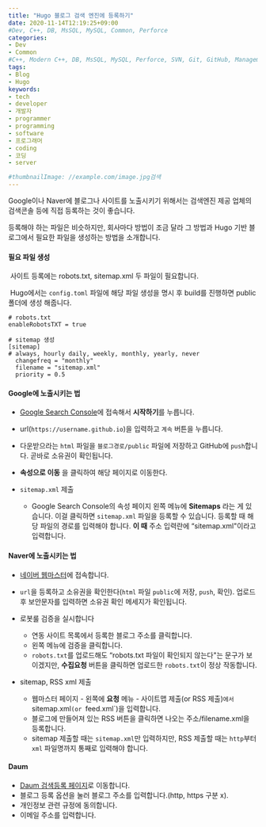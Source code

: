 ```yaml
---
title: "Hugo 블로그 검색 엔진에 등록하기"
date: 2020-11-14T12:19:25+09:00
#Dev, C++, DB, MsSQL, MySQL, Common, Perforce
categories:
- Dev
- Common
#C++, Modern C++, DB, MsSQL, MySQL, Perforce, SVN, Git, GitHub, Management
tags:
- Blog
- Hugo
keywords:
- tech
- developer
- 개발자
- programmer
- programming
- software
- 프로그래머
- coding
- 코딩
- server

#thumbnailImage: //example.com/image.jpg검색
---
```


Google이나 Naver에 블로그나 사이트를 노출시키기 위해서는 검색엔진 제공 업체의 검색콘솔 등에 직접 등록하는 것이 좋습니다.

등록해야 하는 파일은 비슷하지만, 회사마다 방법이 조금 달라 그 방법과 Hugo 기반 블로그에서 필요한 파일을 생성하는 방법을 소개합니다.

<!--more-->

#### 필요 파일 생성

​	사이트 등록에는 robots.txt, sitemap.xml 두 파일이 필요합니다.

​	Hugo에서는 `config.toml` 파일에 해당 파일 생성을 명시 후 build를 진행하면 public 폴더에 생성 해줍니다.

```
# robots.txt
enableRobotsTXT = true

# sitemap 생성
[sitemap]
# always, hourly daily, weekly, monthly, yearly, never
  changefreq = "monthly"
  filename = "sitemap.xml"
  priority = 0.5
```



#### Google에 노출시키는 법

- [Google Search Console](https://search.google.com/search-console/about?hl=ko)에 접속해서 **시작하기**를 누릅니다.

- url(`https://username.github.io`)을 입력하고 `계속` 버튼을 누릅니다.

- 다운받으라는 `html` 파일을 `블로그경로/public` 파일에 저장하고 GitHub에 `push`합니다. 곧바로 소유권이 확인됩니다.

- **속성으로 이동** 을 클릭하여 해당 페이지로 이동한다.

- `sitemap.xml` 제출

  - Google Search Console의 속성 페이지 왼쪽 메뉴에 **Sitemaps** 라는 게 있습니다. 이걸 클릭하면 `sitemap.xml` 파일을 등록할 수 있습니다. 등록할 때 해당 파일의 경로를 입력해야 합니다. **이 때** 주소 입력란에 “sitemap.xml"이라고 입력합니다. 

    

#### Naver에 노출시키는 법

- [네이버 웹마스터](https://searchadvisor.naver.com/console/wmt/board)에 접속합니다.
- `url`을 등록하고 소유권을 확인한다(`html` 파일 `public`에 저장, `push`, 확인). 업로드 후 보안문자를 입력하면 소유권 확인 메세지가 확인됩니다.
- 로봇룰 검증을 실시합니다
  - 연동 사이트 목록에서 등록한 블로그 주소를 클릭합니다.
  - 왼쪽 메뉴에 검증을 클릭합니다.
  - `robots.txt`를 업로드해도 “robots.txt 파일이 확인되지 않는다"는 문구가 보이겠지만, **수집요청** 버튼을 클릭하면 업로드한 `robots.txt`이 정상 작동합니다.

- sitemap, RSS xml 제출
  - 웹마스터 페이지 - 왼쪽에 **요청** 메뉴 - 사이트맵 제출(or RSS 제출)`에서 `sitemap.xml`(or `feed.xml`)을 입력합니다.
  - 블로그에 만들어져 있는 RSS 버튼을 클릭하면 나오는 주소/filename.xml을 등록합니다.
  - sitemap 제출할 때는 `sitemap.xml`만 입력하지만, RSS 제출할 때는 `http`부터 `xml` 파일명까지 통째로 입력해야 합니다.

#### Daum

- [Daum 검색등록 페이지](https://register.search.daum.net/index.daum)로 이동합니다.
- 블로그 등록 옵션을 눌러 블로그 주소를 입력합니다.(http, https 구분 x).
- 개인정보 관련 규정에 동의합니다.
- 이메일 주소를 입력합니다.